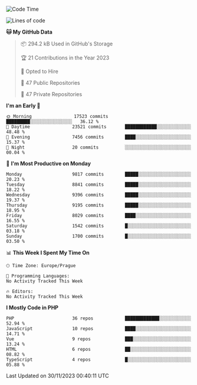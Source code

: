 <!--START_SECTION:waka-->
![Code Time](http://img.shields.io/badge/Code%20Time-1%2C583%20hrs%2058%20mins-blue)

![Lines of code](https://img.shields.io/badge/From%20Hello%20World%20I%27ve%20Written-15.5%20million%20lines%20of%20code-blue)

**🐱 My GitHub Data** 

> 📦 294.2 kB Used in GitHub's Storage 
 > 
> 🏆 21 Contributions in the Year 2023
 > 
> 💼 Opted to Hire
 > 
> 📜 47 Public Repositories 
 > 
> 🔑 47 Private Repositories 
 > 
**I'm an Early 🐤** 

```text
🌞 Morning                17523 commits       █████████░░░░░░░░░░░░░░░░   36.12 % 
🌆 Daytime                23521 commits       ████████████░░░░░░░░░░░░░   48.48 % 
🌃 Evening                7456 commits        ████░░░░░░░░░░░░░░░░░░░░░   15.37 % 
🌙 Night                  20 commits          ░░░░░░░░░░░░░░░░░░░░░░░░░   00.04 % 
```
📅 **I'm Most Productive on Monday** 

```text
Monday                   9817 commits        █████░░░░░░░░░░░░░░░░░░░░   20.23 % 
Tuesday                  8841 commits        █████░░░░░░░░░░░░░░░░░░░░   18.22 % 
Wednesday                9396 commits        █████░░░░░░░░░░░░░░░░░░░░   19.37 % 
Thursday                 9195 commits        █████░░░░░░░░░░░░░░░░░░░░   18.95 % 
Friday                   8029 commits        ████░░░░░░░░░░░░░░░░░░░░░   16.55 % 
Saturday                 1542 commits        █░░░░░░░░░░░░░░░░░░░░░░░░   03.18 % 
Sunday                   1700 commits        █░░░░░░░░░░░░░░░░░░░░░░░░   03.50 % 
```


📊 **This Week I Spent My Time On** 

```text
🕑︎ Time Zone: Europe/Prague

💬 Programming Languages: 
No Activity Tracked This Week

🔥 Editors: 
No Activity Tracked This Week
```

**I Mostly Code in PHP** 

```text
PHP                      36 repos            █████████████░░░░░░░░░░░░   52.94 % 
JavaScript               10 repos            ████░░░░░░░░░░░░░░░░░░░░░   14.71 % 
Vue                      9 repos             ███░░░░░░░░░░░░░░░░░░░░░░   13.24 % 
HTML                     6 repos             ██░░░░░░░░░░░░░░░░░░░░░░░   08.82 % 
TypeScript               4 repos             █░░░░░░░░░░░░░░░░░░░░░░░░   05.88 % 
```




 Last Updated on 30/11/2023 00:40:11 UTC
<!--END_SECTION:waka-->
<!--
**AlexKratky/AlexKratky** is a ✨ _special_ ✨ repository because its `README.md` (this file) appears on your GitHub profile.

Here are some ideas to get you started:

- 🔭 I’m currently working on ...
- 🌱 I’m currently learning ...
- 👯 I’m looking to collaborate on ...
- 🤔 I’m looking for help with ...
- 💬 Ask me about ...
- 📫 How to reach me: ...
- 😄 Pronouns: ...
- ⚡ Fun fact: ...
-->

